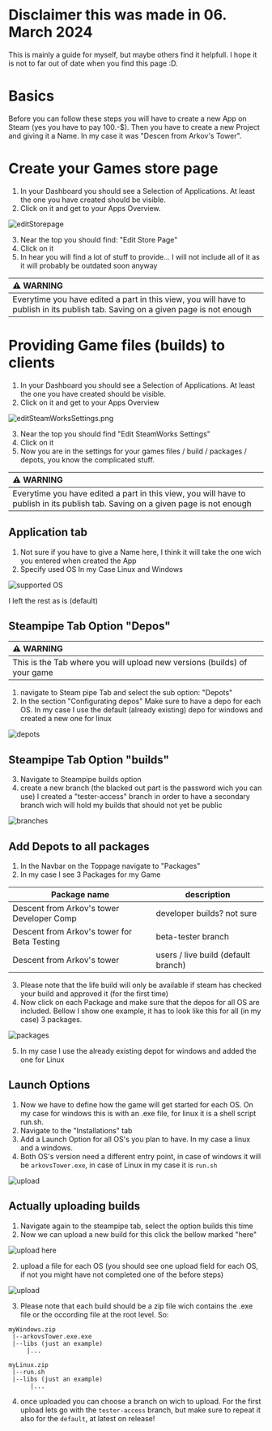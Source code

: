 # Disclaimer this was made in 06. March 2024
This is mainly a guide for myself, but maybe others find it helpfull. I hope it is not to far out of date when you find this page :D.

# Basics
Before you can follow these steps you will have to create a new App on Steam (yes you have to pay 100.-$).
Then you have to create a new Project and giving it a Name. In my case it was "Descen from Arkov's Tower".

# Create your Games store page
1. In your Dashboard you should see a Selection of Applications. At least the one you have created should be visible.
2. Click on it and get to your Apps Overview.

![editStorepage](images/editStorepage.png)

3. Near the top you should find: "Edit Store Page"
4. Click on it
5. In hear you will find a lot of stuff to provide... I will not include all of it as it will probably be outdated soon anyway

| :warning: WARNING           |
|:----------------------------|
| Everytime you have edited a part in this view, you will have to publish in its publish tab. Saving on a given page is not enough |

# Providing Game files (builds) to clients
1. In your Dashboard you should see a Selection of Applications. At least the one you have created should be visible.
2. Click on it and get to your Apps Overview

![editSteamWorksSettings.png](images/editSteamWorksSettings.png)

3. Near the top you should find "Edit SteamWorks Settings"
4. Click on it
5. Now you are in the settings for your games files / build / packages / depots, you know the complicated stuff.

| :warning: WARNING           |
|:----------------------------|
| Everytime you have edited a part in this view, you will have to publish in its publish tab. Saving on a given page is not enough |

## Application tab
1. Not sure if you have to give a Name here, I think it will take the one wich you entered when created the App
2. Specify used OS In my Case Linux and Windows

![supported OS](images/supportedOS.png)

I left the rest as is (default)

## Steampipe Tab Option "Depos"

| :warning: WARNING           |
|:----------------------------|
| This is the Tab where you will upload new versions (builds) of your game |

1. navigate to Steam pipe Tab and select the sub option: "Depots"
2. In the section "Configurating depos" Make sure to have a depo for each OS. In my case I use the default (already existing) depo for windows and created a new one for linux

![depots](images/depots.png)

## Steampipe Tab Option "builds"

3. Navigate to Steampipe builds option
4. create a new branch (the blacked out part is the password wich you can use) I created a "tester-access" branch in order to have a secondary branch wich will hold my builds that should not yet be public

![branches](images/branches.png)

## Add Depots to all packages
1. In the Navbar on the Toppage navigate to "Packages"
2. In my case I see 3 Packages for my Game

| Package name | description |
| ------------ | ----------- |
| Descent from Arkov's tower Developer Comp | developer builds? not sure |
| Descent from Arkov's tower for Beta Testing | beta-tester branch |
| Descent from Arkov's tower | users / live build (default branch) |

3. Please note that the life build will only be available if steam has checked your build and approved it (for the first time)
4. Now click on each Package and make sure that the depos for all OS are included. Bellow I show one example, it has to look like this for all (in my case) 3 packages.

![packages](images/packages.png)

5. In my case I use the already existing depot for windows and added the one for Linux

## Launch Options

1. Now we have to define how the game will get started for each OS. On my case for windows this is with an .exe file, for linux it is a shell script run.sh.
2. Navigate to the "Installations" tab
3. Add a Launch Option for all OS's you plan to have. In my case a linux and a windows.
4. Both OS's version need a different entry point, in case of windows it will be `arkovsTower.exe`, in case of Linux in my case it is `run.sh`

![upload](images/LaunchOptions.png)


## Actually uploading builds
1. Navigate again to the steampipe tab, select the option builds this time
2. Now we can upload a new build for this click the bellow marked "here"

![upload here](images/uploadBuildHere.png)

2. upload a file for each OS (you should see one upload field for each OS, if not you might have not completed one of the before steps)

![upload](images/buildsUpload.png)

3. Please note that each build should be a zip file wich contains the .exe file or the occording file at the root level. So: 

```
myWindows.zip
 |--arkovsTower.exe.exe
 |--libs (just an example)
     |...
```

```
myLinux.zip
 |--run.sh
 |--libs (just an example)
      |...
```

4. once uploaded you can choose a branch on wich to upload. For the first upload lets go with the `tester-access` branch, but make sure to repeat it also for the `default`, at latest on release!
